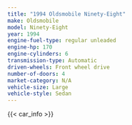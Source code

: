 ```yaml
---
title: "1994 Oldsmobile Ninety-Eight"
make: Oldsmobile
model: Ninety-Eight
year: 1994
engine-fuel-type: regular unleaded
engine-hp: 170
engine-cylinders: 6
transmission-type: Automatic
driven-wheels: Front wheel drive
number-of-doors: 4
market-category: N/A
vehicle-size: Large
vehicle-style: Sedan
---
```


{{< car_info >}}
